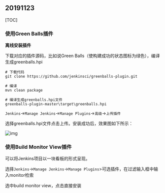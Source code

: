 ## 20191123

[TOC]

### 使用Green Balls插件

**离线安装插件**

下载对应的插件源码，比如说Green Balls（使构建成功的状态图标为绿色），编译生成greenballs.hpi

```shell
# 下载代码
git clone https://github.com/jenkinsci/greenballs-plugin.git

# 编译
mvn clean package

# 编译生成greenballs.hpi文件
greenballs-plugin-master\target\greenballs.hpi

```

`Jenkins`->`Manage Jenkins`->`Manage Plugins`->`高级`->`上传插件`

选择greenballs.hpi文件点击上传。安装成功后，效果图如下所示：

![img](C:\Users\cheng.lu\Desktop\temp\workspace\jenkins\pics\jenkins_20191223\企业微信截图_15770698066916.png)

### 使用Build Monitor View插件

可以将Jenkins项目以一块看板的形式呈现。

选择`Jenkins`->`Manage Jenkins`->`Manage Plugins`>可选插件，在过滤输入框中输入monitor检索

选中build monitor view，点击直接安装


